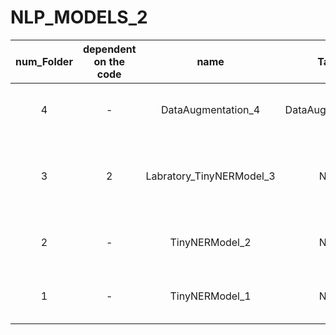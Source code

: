 # NLP_MODELS_2

| num_Folder |dependent on the code| name | Task | Model-Type | توضیحات | 
|:-----:|:--:|:------------------------:|:---:|:-----:|:---------------------------------------------------------:|
| 4 | - | DataAugmentation_4 | DataAugmentation | - | ner افزایش دیتای یک دیتاست    |
| 3 | 2 | Labratory_TinyNERModel_3 | NER | Token-Classification | اعمال تغییرات رو بلاک انکودر و بررسی عملکرد |
| 2 | - | TinyNERModel_2 | NER | Token-Classification | ner یک مدل بسیار کوچک   |
| 1 | - | TinyNERModel_1 | NER | Token-Classification | ner یک مدل بسیار کوچک   |

